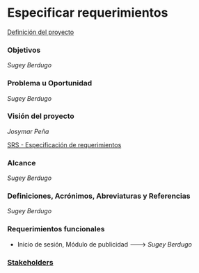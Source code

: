 # Especificar requerimientos

[Definición del proyecto](definicion_del_proyecto.md)

### Objetivos

_Sugey Berdugo_

### Problema u Oportunidad

_Sugey Berdugo_

### Visión del proyecto

_Josymar Peña_

[SRS - Especificación de requerimientos](srs.md)

### Alcance

_Sugey Berdugo_

### Definiciones, Acrónimos, Abreviaturas y Referencias

_Sugey Berdugo_

### Requerimientos funcionales

* Inicio de sesión, Módulo de publicidad ---> _Sugey Berdugo_


### [Stakeholders](stakeholders.md)


